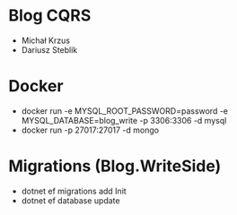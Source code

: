 # Blog CQRS

* Michał Krzus
* Dariusz Steblik

# Docker

* docker run -e MYSQL_ROOT_PASSWORD=password -e MYSQL_DATABASE=blog_write -p 3306:3306 -d mysql
* docker run -p 27017:27017 -d mongo  

# Migrations (Blog.WriteSide)

* dotnet ef migrations add Init
* dotnet ef database update

